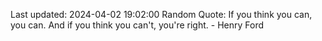 Last updated: 2024-04-02 19:02:00
Random Quote: If you think you can, you can. And if you think you can't, you're right. - Henry Ford